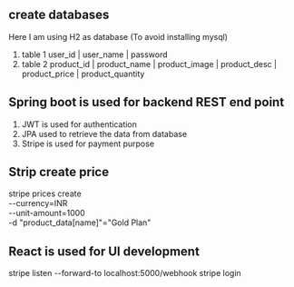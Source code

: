 


## create databases

Here I am using H2 as database (To avoid installing mysql)

1. table 1 
user_id | user_name | password
2. table 2 
product_id | product_name | product_image | product_desc | product_price | product_quantity

## Spring boot is used for backend REST end point
1. JWT is used for authentication 
2. JPA used to retrieve the data from database
3. Stripe is used for payment purpose

## Strip create price
stripe prices create  \
--currency=INR \
--unit-amount=1000 \
-d "product_data[name]"="Gold Plan"

## React is used for UI development

stripe listen --forward-to localhost:5000/webhook
stripe login

